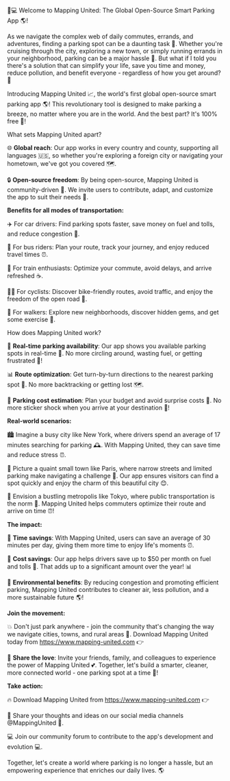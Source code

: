🚗💻 Welcome to Mapping United: The Global Open-Source Smart Parking App 🌎!

As we navigate the complex web of daily commutes, errands, and adventures, finding a parking spot can be a daunting task 💸. Whether you're cruising through the city, exploring a new town, or simply running errands in your neighborhood, parking can be a major hassle 🚗. But what if I told you there's a solution that can simplify your life, save you time and money, reduce pollution, and benefit everyone - regardless of how you get around? 🤩

Introducing Mapping United 📈, the world's first global open-source smart parking app 🌎! This revolutionary tool is designed to make parking a breeze, no matter where you are in the world. And the best part? It's 100% free 👀!

What sets Mapping United apart?

🌐 **Global reach**: Our app works in every country and county, supporting all languages 🇺🇸, so whether you're exploring a foreign city or navigating your hometown, we've got you covered 🗺️.

🔒 **Open-source freedom**: By being open-source, Mapping United is community-driven 💪. We invite users to contribute, adapt, and customize the app to suit their needs 🤝.

**Benefits for all modes of transportation:**

✈️ For car drivers: Find parking spots faster, save money on fuel and tolls, and reduce congestion 🚗.

🚌 For bus riders: Plan your route, track your journey, and enjoy reduced travel times ⏰.

🚂 For train enthusiasts: Optimize your commute, avoid delays, and arrive refreshed ☕️.

🚴‍♀️ For cyclists: Discover bike-friendly routes, avoid traffic, and enjoy the freedom of the open road 🌳.

👣 For walkers: Explore new neighborhoods, discover hidden gems, and get some exercise 💃.

How does Mapping United work?

🔮 **Real-time parking availability**: Our app shows you available parking spots in real-time 🔴. No more circling around, wasting fuel, or getting frustrated 😤!

📊 **Route optimization**: Get turn-by-turn directions to the nearest parking spot 📍. No more backtracking or getting lost 🗺️.

💸 **Parking cost estimation**: Plan your budget and avoid surprise costs 💸. No more sticker shock when you arrive at your destination 🚨!

**Real-world scenarios:**

🏙️ Imagine a busy city like New York, where drivers spend an average of 17 minutes searching for parking 🕰️. With Mapping United, they can save time and reduce stress ⏰.

🌴 Picture a quaint small town like Paris, where narrow streets and limited parking make navigating a challenge 🗼️. Our app ensures visitors can find a spot quickly and enjoy the charm of this beautiful city 😊.

🚂 Envision a bustling metropolis like Tokyo, where public transportation is the norm 🚌. Mapping United helps commuters optimize their route and arrive on time ⏰!

**The impact:**

💚 **Time savings**: With Mapping United, users can save an average of 30 minutes per day, giving them more time to enjoy life's moments ⏰.

💸 **Cost savings**: Our app helps drivers save up to $50 per month on fuel and tolls 💸. That adds up to a significant amount over the year! 📊

🌟 **Environmental benefits**: By reducing congestion and promoting efficient parking, Mapping United contributes to cleaner air, less pollution, and a more sustainable future 🌎!

**Join the movement:**

💥 Don't just park anywhere - join the community that's changing the way we navigate cities, towns, and rural areas 🚀. Download Mapping United today from https://www.mapping-united.com 👉

👫 **Share the love**: Invite your friends, family, and colleagues to experience the power of Mapping United 💕. Together, let's build a smarter, cleaner, more connected world - one parking spot at a time 🌈!

**Take action:**

🔥 Download Mapping United from https://www.mapping-united.com 👉

💬 Share your thoughts and ideas on our social media channels @MappingUnited 📱.

💻 Join our community forum to contribute to the app's development and evolution 💻.

Together, let's create a world where parking is no longer a hassle, but an empowering experience that enriches our daily lives. 🌎